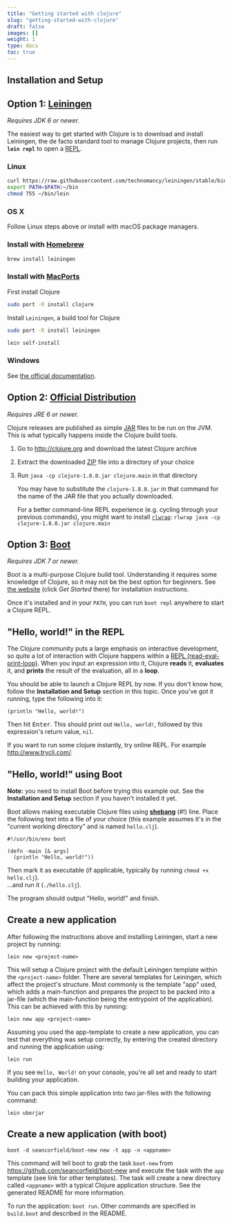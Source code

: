 ```yaml
---
title: "Getting started with clojure"
slug: "getting-started-with-clojure"
draft: false
images: []
weight: 1
type: docs
toc: true
---
```


## Installation and Setup
## Option 1: [Leiningen]

*Requires JDK 6 or newer.*

The easiest way to get started with Clojure is to download and install Leiningen, the de facto standard tool to manage Clojure projects, then run **`lein repl`** to open a [REPL].

### Linux

```sh
curl https://raw.githubusercontent.com/technomancy/leiningen/stable/bin/lein > ~/bin/lein
export PATH=$PATH:~/bin
chmod 755 ~/bin/lein
```

### OS X

Follow Linux steps above or install with macOS package managers.

### Install with [Homebrew]

```sh
brew install leiningen
```

### Install with [MacPorts]

First install Clojure
```sh
sudo port -R install clojure
```
Install `Leiningen`, a build tool for Clojure
```sh
sudo port -R install leiningen
```
```sh
lein self-install
```

### Windows

See [the official documentation](https://github.com/technomancy/leiningen#windows).


## Option 2: [Official Distribution](http://clojure.org)

*Requires JRE 6 or newer.*

Clojure releases are published as simple [JAR] files to be run on the JVM.  This is what typically happens inside the Clojure build tools.

1. Go to <http://clojure.org> and download the latest Clojure archive
2. Extract the downloaded [ZIP] file into a directory of your choice
3. Run `java -cp clojure-1.8.0.jar clojure.main` in that directory

   You may have to substitute the `clojure-1.8.0.jar` in that command for the name of the JAR file that you actually downloaded.

   For a better command-line REPL experience (e.g. cycling through your previous commands), you might want to install [`rlwrap`][rlwrap]: `rlwrap java -cp clojure-1.8.0.jar clojure.main`

## Option 3: [Boot]

*Requires JDK 7 or newer.*

Boot is a multi-purpose Clojure build tool.  Understanding it requires some knowledge of Clojure, so it may not be the best option for beginners. See [the website][boot] (click *Get Started* there) for installation instructions.

Once it's installed and in your `PATH`, you can run `boot repl` anywhere to start a Clojure REPL.

[boot]: http://boot-clj.com/
[homebrew]: https://github.com/Homebrew
[jar]: https://en.wikipedia.org/wiki/JAR_(file_format)
[leiningen]: http://leiningen.org/
[zip]: https://en.wikipedia.org/wiki/Zip_(file_format)
[rlwrap]: https://github.com/hanslub42/rlwrap
[REPL]: https://en.wikipedia.org/wiki/Read–eval–print_loop
[Macports]: https://www.macports.org/

## "Hello, world!" in the REPL
The Clojure community puts a large emphasis on interactive development, so quite a lot of interaction with Clojure happens within a [REPL (read-eval-print-loop)][repl]. When you input an expression into it, Clojure **reads** it, **evaluates** it, and **prints** the result of the evaluation, all in a **loop**.

You should be able to launch a Clojure REPL by now. If you don't know how, follow the **Installation and Setup** section in this topic. Once you've got it running, type the following into it:

    (println "Hello, world!")

Then hit <kbd>Enter</kbd>. This should print out `Hello, world!`, followed by this expression's return value, `nil`.

If you want to run some clojure instantly, try online REPL. For example  http://www.tryclj.com/. 

[repl]: https://en.wikipedia.org/wiki/Read%E2%80%93eval%E2%80%93print_loop

## "Hello, world!" using Boot
**Note:** you need to install Boot before trying this example out. See the **Installation and Setup** section if you haven't installed it yet.

Boot allows making executable Clojure files using **[shebang][1]** (#!) line. Place the following text into a file of your choice (this example assumes it's in the "current working directory" and is named `hello.clj`).

    #!/usr/bin/env boot
    
    (defn -main [& args]
      (println "Hello, world!"))

Then mark it as executable (if applicable, typically by running `chmod +x hello.clj`).  
...and run it (`./hello.clj`).

The program should output "Hello, world!" and finish.

  [1]: https://en.wikipedia.org/wiki/Shebang_(Unix)

## Create a new application
After following the instructions above and installing Leiningen, start a new project by running:

    lein new <project-name>

This will setup a Clojure project with the default Leiningen template within the `<project-name>` folder. There are several templates for Leiningen, which affect the project's structure. Most commonly is the template "app" used, which adds a main-function and prepares the project to be packed into a jar-file (which the main-function being the entrypoint of the application). This can be achieved with this by running:

    lein new app <project-name> 

Assuming you used the app-template to create a new application, you can test that everything was setup correctly, by entering the created directory and running the application using:

    lein run

If you see `Hello, World!` on your console, you're all set and ready to start building your application.

You can pack this simple application into two jar-files with the following command:

    lein uberjar

## Create a new application (with boot)
    boot -d seancorfield/boot-new new -t app -n <appname>

This command will tell boot to grab the task `boot-new` from https://github.com/seancorfield/boot-new and execute the task with the `app` template (see link for other templates). The task will create a new directory called `<appname>` with a typical Clojure application structure. See the generated README for more information.

To run the application: `boot run`. Other commands are specified in `build.boot` and described in the README.

